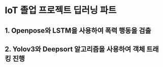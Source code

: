 # IoT 졸업 프로젝트 딥러닝 파트
## 1. Openpose와 LSTM을 사용하여 폭력 행동을 검출
## 2. Yolov3와 Deepsort 알고리즘을 사용하여 객체 트래킹 진행